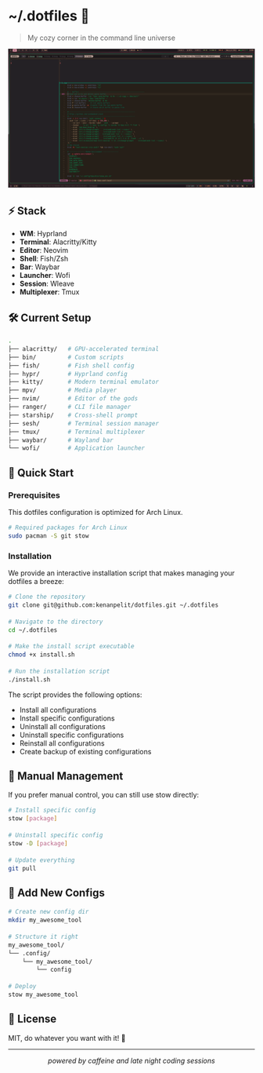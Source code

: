 # ~/.dotfiles 🚀

> My cozy corner in the command line universe

<div align="center">
  <img src="screenshots/review.png" alt="Desktop Preview"/>
</div>

## ⚡️ Stack

- **WM**: Hyprland
- **Terminal**: Alacritty/Kitty
- **Editor**: Neovim
- **Shell**: Fish/Zsh
- **Bar**: Waybar
- **Launcher**: Wofi
- **Session**: Wleave
- **Multiplexer**: Tmux

## 🛠 Current Setup

```bash
.
├── alacritty/   # GPU-accelerated terminal
├── bin/         # Custom scripts
├── fish/        # Fish shell config
├── hypr/        # Hyprland config
├── kitty/       # Modern terminal emulator
├── mpv/         # Media player
├── nvim/        # Editor of the gods
├── ranger/      # CLI file manager
├── starship/    # Cross-shell prompt
├── sesh/        # Terminal session manager
├── tmux/        # Terminal multiplexer
├── waybar/      # Wayland bar
└── wofi/        # Application launcher
```

## 🚀 Quick Start

### Prerequisites

This dotfiles configuration is optimized for Arch Linux.

```bash
# Required packages for Arch Linux
sudo pacman -S git stow
```

### Installation

We provide an interactive installation script that makes managing your dotfiles a breeze:

```bash
# Clone the repository
git clone git@github.com:kenanpelit/dotfiles.git ~/.dotfiles

# Navigate to the directory
cd ~/.dotfiles

# Make the install script executable
chmod +x install.sh

# Run the installation script
./install.sh
```

The script provides the following options:
- Install all configurations
- Install specific configurations
- Uninstall all configurations
- Uninstall specific configurations
- Reinstall all configurations
- Create backup of existing configurations

## 🔧 Manual Management

If you prefer manual control, you can still use stow directly:

```bash
# Install specific config
stow [package]

# Uninstall specific config
stow -D [package]

# Update everything
git pull
```

## 💫 Add New Configs

```bash
# Create new config dir
mkdir my_awesome_tool

# Structure it right
my_awesome_tool/
└── .config/
    └── my_awesome_tool/
        └── config

# Deploy
stow my_awesome_tool
```

## 📝 License

MIT, do whatever you want with it! 🤘

---
<div align="center">
  <i>powered by caffeine and late night coding sessions</i>
</div>
